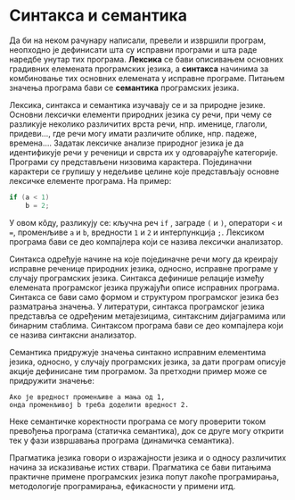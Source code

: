 # Синтакса и семантика

Да би на неком рачунару написали, превели и извршили програм, неопходно је
дефинисати шта су исправни програми и шта раде наредбе унутар тих програма.
**Лексика** се бави описивањем основних градивних елемената програмских језика,
а **синтакса** начинима за комбиновање тих основних елемената у исправне
програме. Питањем значења програма бави се **семантика** програмских језика.

Лексика, синтакса и семантика изучавају се и за природне језике. Основни
лексички елементи природних језика су речи, при чему се разликује неколико
различитих врста речи, нпр. именице, глаголи, придеви…, где речи могу имати
различите облике, нпр. падеже, времена…. Задатак лексичке анализе природног
језика је да идентификује речи у реченици и сврста их у одговарајуће
категорије. Програми су представљени низовима карактера. Појединачни карактери
се групишу у недељиве целине које представљају основне лексичке елементе
програма. На пример:

```c
if (a < 1)
    b = 2;
```

У овом кôду, разликују се: кључна реч `if` , заграде `(` и `)`, оператори `<`
и `=`, променљиве `a` и `b`, вредности `1` и `2` и интерпункција `;`. Лексиком
програма бави се део компајлера који се назива лексички анализатор.

Синтакса одређује начине на које појединачне речи могу да креирају исправне
реченице природних језика, односно, исправне програме у случају програмских
језика. Синтакса дефинише релације између елемената програмског језика
пружајући описе исправних програма. Синтакса се бави само формом и структуром
програмског језика без разматрања значења. У литератури, синтакса програмског
језика представља се одређеним метајезицима, синтаксним дијаграмима или
бинарним стаблима. Синтаксом програма бави се део компајлера који се назива
синтаксни анализатор.

Семантика придружује значења синтакно исправним елементима језика, односно, у
случају програмских језика, за дати програм описује акције дефинисане тим
програмом. За претходни пример може се придружити значење:

```text
Ако је вредност променљиве a мања од 1,
онда променљивој b треба доделити вредност 2.
```

Неке семантичке коректности програма се могу проверити током превођења програма
(статичка семантика), док се друге могу открити тек у фази извршавања програма
(динамичка семантика).

Прагматика језика говори о изражајности језика и о односу различитих начина за
исказивање истих ствари. Прагматика се бави питањима практичне примене
програмских језика попут лакоће програмирања, методологије програмирања,
ефикасности у примени итд.
